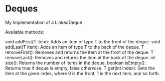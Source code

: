 # Deques
My Implementation of a LinkedDeque

Available methods: 

void addFirst(T item):	Adds an item of type T to the front of the deque.
void addLast(T item):	Adds an item of type T to the back of the deque.
T removeFirst():	Removes and returns the item at the front of the deque.
T removeLast():	Removes and returns the item at the back of the deque.
int size():	Returns the number of items in the deque.
boolean isEmpty():	Returns true if deque is empty, false otherwise.
T get(int index):	Gets the item at the given index, where 0 is the front, 1 is the next item, and so forth.

